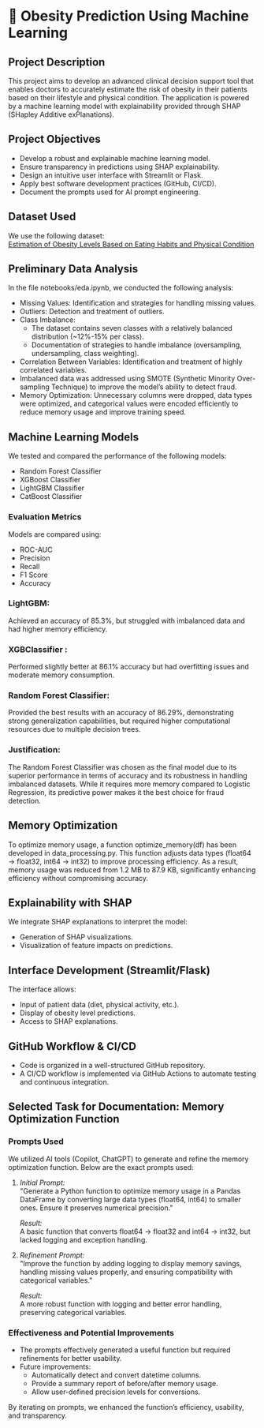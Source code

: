 # 🏥 Obesity Prediction Using Machine Learning


## Project Description

This project aims to develop an advanced clinical decision support tool that enables doctors to accurately estimate the risk of obesity in their patients based on their lifestyle and physical condition. The application is powered by a machine learning model with explainability provided through SHAP (SHapley Additive exPlanations).

## Project Objectives

- Develop a robust and explainable machine learning model.
- Ensure transparency in predictions using SHAP explainability.
- Design an intuitive user interface with Streamlit or Flask.
- Apply best software development practices (GitHub, CI/CD).
- Document the prompts used for AI prompt engineering.

## Dataset Used

We use the following dataset:\
[Estimation of Obesity Levels Based on Eating Habits and Physical Condition](https://archive.ics.uci.edu/dataset/544/estimation+of+obesity+levels+based+on+eating+habits+and+physical+condition)

## Preliminary Data Analysis

In the file notebooks/eda.ipynb, we conducted the following analysis:

- Missing Values: Identification and strategies for handling missing values.
- Outliers: Detection and treatment of outliers.
- Class Imbalance:
  - The dataset contains seven classes with a relatively balanced distribution (\~12%-15% per class).
  - Documentation of strategies to handle imbalance (oversampling, undersampling, class weighting).
- Correlation Between Variables: Identification and treatment of highly correlated variables.
- Imbalanced data was addressed using SMOTE (Synthetic Minority Over-sampling Technique) to improve the model’s ability to detect fraud.
- Memory Optimization: Unnecessary columns were dropped, data types were optimized, and categorical values were encoded efficiently to reduce memory usage and improve training speed. 



## Machine Learning Models

We tested and compared the performance of the following models:

- Random Forest Classifier
- XGBoost Classifier
- LightGBM Classifier
- CatBoost Classifier

### Evaluation Metrics

Models are compared using:

- ROC-AUC
- Precision
- Recall
- F1 Score
- Accuracy

### LightGBM: 
Achieved an accuracy of 85.3%, but struggled with imbalanced data and had higher memory efficiency.

### XGBClassifier : 
Performed slightly better at 86.1% accuracy but had overfitting issues and moderate memory consumption.

### Random Forest Classifier:
 Provided the best results with an accuracy of 86.29%, demonstrating strong generalization capabilities, but required higher computational resources due to multiple decision trees.

### Justification:
The Random Forest Classifier was chosen as the final model due to its superior performance in terms of accuracy and its robustness in handling imbalanced datasets. While it requires more memory compared to Logistic Regression, its predictive power makes it the best choice for fraud detection.

## Memory Optimization

To optimize memory usage, a function optimize_memory(df) has been developed in data_processing.py. This function adjusts data types (float64 → float32, int64 → int32) to improve processing efficiency.
 As a result, memory usage was reduced from 1.2 MB to 87.9 KB, significantly enhancing efficiency without compromising accuracy.

## Explainability with SHAP

We integrate SHAP explanations to interpret the model:

- Generation of SHAP visualizations.
- Visualization of feature impacts on predictions.

## Interface Development (Streamlit/Flask)

The interface allows:

- Input of patient data (diet, physical activity, etc.).
- Display of obesity level predictions.
- Access to SHAP explanations.

## GitHub Workflow & CI/CD

- Code is organized in a well-structured GitHub repository.
- A CI/CD workflow is implemented via GitHub Actions to automate testing and continuous integration.

## Selected Task for Documentation: Memory Optimization Function

### Prompts Used

We utilized AI tools (Copilot, ChatGPT) to generate and refine the memory optimization function. Below are the exact prompts used:

1. *Initial Prompt:*\
   "Generate a Python function to optimize memory usage in a Pandas DataFrame by converting large data types (float64, int64) to smaller ones. Ensure it preserves numerical precision."

   *Result:*\
   A basic function that converts float64 → float32 and int64 → int32, but lacked logging and exception handling.

2. *Refinement Prompt:*\
   "Improve the function by adding logging to display memory savings, handling missing values properly, and ensuring compatibility with categorical variables."

   *Result:*\
   A more robust function with logging and better error handling, preserving categorical variables.

### Effectiveness and Potential Improvements

- The prompts effectively generated a useful function but required refinements for better usability.
- Future improvements:
  - Automatically detect and convert datetime columns.
  - Provide a summary report of before/after memory usage.
  - Allow user-defined precision levels for conversions.

By iterating on prompts, we enhanced the function’s efficiency, usability, and transparency.
